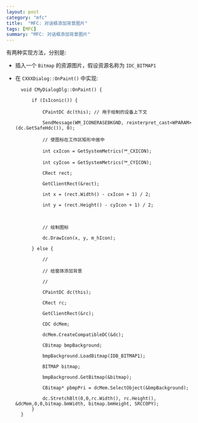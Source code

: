 ```yaml
---
layout: post
category: "mfc"
title:  "MFC: 对话框添加背景图片"
tags: [MFC]
summary: "MFC: 对话框添加背景图片"
---
```

有两种实现方法，分别是:

* 插入一个 `Bitmap` 的资源图片，假设资源名称为 `IDC_BITMAP1`  
* 在 `CXXXDialog::OnPaint()` 中实现:  
 
		void CMyDialogDlg::OnPaint() {
		 
		    if (IsIconic()) {
		 
		        CPaintDC dc(this); // 用于绘制的设备上下文
		 
		        SendMessage(WM_ICONERASEBKGND, reinterpret_cast<WPARAM>(dc.GetSafeHdc()), 0);
		        
		        // 使图标在工作区矩形中居中
		 
		        int cxIcon = GetSystemMetrics(℠_CXICON);
		 
		        int cyIcon = GetSystemMetrics(℠_CYICON);
		 
		        CRect rect;
		 
		        GetClientRect(&rect);
		 
		        int x = (rect.Width() - cxIcon + 1) / 2;
		 
		        int y = (rect.Height() - cyIcon + 1) / 2;
		 
		 
		 
		        // 绘制图标
		 
		        dc.DrawIcon(x, y, m_hIcon);
		 
		    } else {
		 
		        //
		 
		        // 给窗体添加背景
		 
		        //
		 
		        CPaintDC dc(this);
		 
		        CRect rc;
		 
		        GetClientRect(&rc);
		 
		        CDC dcMem;
		 
		        dcMem.CreateCompatibleDC(&dc);
		 
		        CBitmap bmpBackground;
		 
		        bmpBackground.LoadBitmap(IDB_BITMAP1);
		 
		        BITMAP bitmap;
		 
		        bmpBackground.GetBitmap(&bitmap);
		 
		        CBitmap* pbmpPri = dcMem.SelectObject(&bmpBackground);
		 
		        dc.StretchBlt(0,0,rc.Width(), rc.Height(), &dcMem,0,0,bitmap.bmWidth, bitmap.bmHeight, SRCCOPY);
		    }
		}
	


